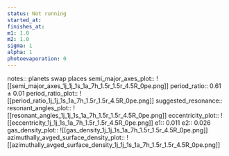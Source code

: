 ```yaml
---
status: Not running
started_at:
finishes_at:
m1: 1.0
m2: 1.0
sigma: 1
alpha: 1
photoevaporation: 0
---
```


notes:: planets swap places
semi_major_axes_plot:: ![[semi_major_axes_1j_1j_1s_1a_7h_1.5r_1.5r_4.5R_0pe.png]]
period_ratio:: 0.61 ± 0.01
period_ratio_plot:: ![[period_ratio_1j_1j_1s_1a_7h_1.5r_1.5r_4.5R_0pe.png]]
suggested_resonance:: 
resonant_angles_plot:: ![[resonant_angles_1j_1j_1s_1a_7h_1.5r_1.5r_4.5R_0pe.png]]
eccentricity_plot:: ![[eccentricity_1j_1j_1s_1a_7h_1.5r_1.5r_4.5R_0pe.png]]
e1:: 0.011
e2:: 0.026
gas_density_plot:: ![[gas_density_1j_1j_1s_1a_7h_1.5r_1.5r_4.5R_0pe.png]]
azimuthally_avged_surface_density_plot:: ![[azimuthally_avged_surface_density_1j_1j_1s_1a_7h_1.5r_1.5r_4.5R_0pe.png]]

